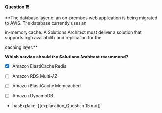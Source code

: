 #### Question  15


**The database layer of an on-premises web application is being migrated to AWS. The database currently uses an

in-memory cache. A Solutions Architect must deliver a solution that supports high availability and replication for the

caching layer.**


**Which service should the Solutions Architect recommend?**


- [x] Amazon ElastiCache Redis


- [ ] Amazon RDS Multi-AZ


- [ ] Amazon ElastiCache Memcached


- [ ] Amazon DynamoDB



- hasExplain:: [[explanation_Question  15.md]]
